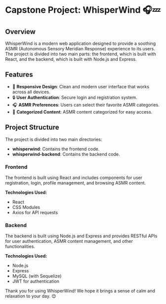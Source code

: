 # Capstone Project: WhisperWind 🎧💤

## Overview

WhisperWind is a modern web application designed to provide a soothing ASMR (Autonomous Sensory Meridian Response) experience to its users. The project is divided into two main parts: the frontend, which is built with React, and the backend, which is built with Node.js and Express.

## Features

- 🎨 **Responsive Design**: Clean and modern user interface that works across all devices.
- 🔒 **User Authentication**: Secure login and registration system.
- 🎧 **ASMR Preferences**: Users can select their favorite ASMR categories.
- 📂 **Categorized Content**: ASMR content categorized for easy access.

## Project Structure

The project is divided into two main directories:

- **whisperwind**: Contains the frontend code.
- **whisperwind-backend**: Contains the backend code.

### Frontend

The frontend is built using React and includes components for user registration, login, profile management, and browsing ASMR content.

**Technologies Used:**

- React
- CSS Modules
- Axios for API requests

### Backend

The backend is built using Node.js and Express and provides RESTful APIs for user authentication, ASMR content management, and other functionalities.

**Technologies Used:**

- Node.js
- Express
- MySQL (with Sequelize)
- JWT for authentication

Thank you for using WhisperWind! We hope it brings a sense of calm and relaxation to your day. 😊
